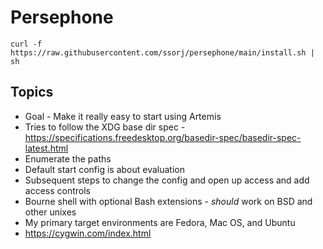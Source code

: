 # Persephone

~~~ shell
curl -f https://raw.githubusercontent.com/ssorj/persephone/main/install.sh | sh
~~~

## Topics

 - Goal - Make it really easy to start using Artemis
 - Tries to follow the XDG base dir spec - https://specifications.freedesktop.org/basedir-spec/basedir-spec-latest.html
 - Enumerate the paths
 - Default start config is about evaluation
 - Subsequent steps to change the config and open up access and add access controls
 - Bourne shell with optional Bash extensions - *should* work on BSD and other unixes
 - My primary target environments are Fedora, Mac OS, and Ubuntu
 - https://cygwin.com/index.html
